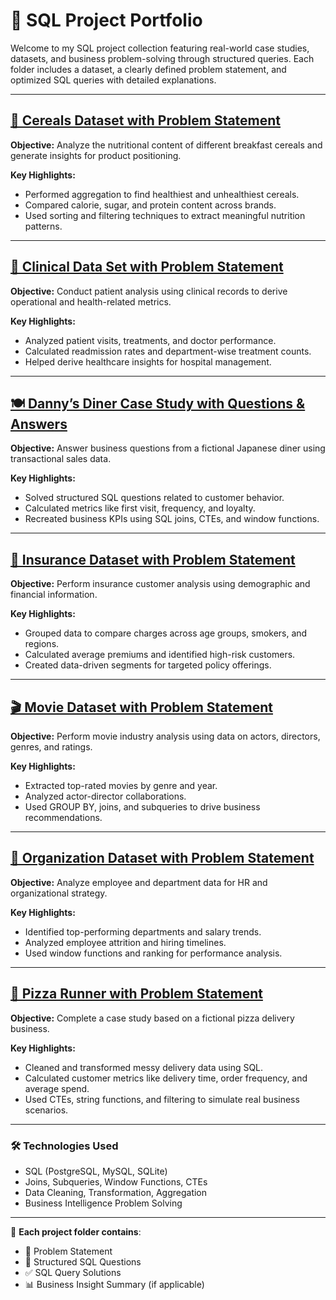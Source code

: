 # 🧩 SQL Project Portfolio

Welcome to my SQL project collection featuring real-world case studies, datasets, and business problem-solving through structured queries. Each folder includes a dataset, a clearly defined problem statement, and optimized SQL queries with detailed explanations.

---

## [🥣 Cereals Dataset with Problem Statement](https://github.com/Sumanth376/SQL-Projects/tree/main/Cereals%20Dataset%20with%20Problem%20Statemant)

**Objective:** Analyze the nutritional content of different breakfast cereals and generate insights for product positioning.

**Key Highlights:**
- Performed aggregation to find healthiest and unhealthiest cereals.
- Compared calorie, sugar, and protein content across brands.
- Used sorting and filtering techniques to extract meaningful nutrition patterns.

---

## [🏥 Clinical Data Set with Problem Statement](https://github.com/Sumanth376/SQL-Projects/tree/main/Clinitrical%20Data%20set%20with%20problem%20statement)

**Objective:** Conduct patient analysis using clinical records to derive operational and health-related metrics.

**Key Highlights:**
- Analyzed patient visits, treatments, and doctor performance.
- Calculated readmission rates and department-wise treatment counts.
- Helped derive healthcare insights for hospital management.

---

## [🍽️ Danny’s Diner Case Study with Questions & Answers](https://github.com/Sumanth376/SQL-Projects/tree/main/Dannys%20Dinner%20Case%20Study%20with%20Question%20and%20Answe)

**Objective:** Answer business questions from a fictional Japanese diner using transactional sales data.

**Key Highlights:**
- Solved structured SQL questions related to customer behavior.
- Calculated metrics like first visit, frequency, and loyalty.
- Recreated business KPIs using SQL joins, CTEs, and window functions.

---

## [💼 Insurance Dataset with Problem Statement](https://github.com/Sumanth376/SQL-Projects/tree/main/Insurance%20Dataset%20with%20problem%20statement)

**Objective:** Perform insurance customer analysis using demographic and financial information.

**Key Highlights:**
- Grouped data to compare charges across age groups, smokers, and regions.
- Calculated average premiums and identified high-risk customers.
- Created data-driven segments for targeted policy offerings.

---

## [🎬 Movie Dataset with Problem Statement](https://github.com/Sumanth376/SQL-Projects/tree/main/Movie%20Dataset%20with%20problem%20statement)

**Objective:** Perform movie industry analysis using data on actors, directors, genres, and ratings.

**Key Highlights:**
- Extracted top-rated movies by genre and year.
- Analyzed actor-director collaborations.
- Used GROUP BY, joins, and subqueries to drive business recommendations.

---

## [🏢 Organization Dataset with Problem Statement](https://github.com/Sumanth376/SQL-Projects/tree/main/Organisation%20Data%20set%20With%20Problem%20statement)

**Objective:** Analyze employee and department data for HR and organizational strategy.

**Key Highlights:**
- Identified top-performing departments and salary trends.
- Analyzed employee attrition and hiring timelines.
- Used window functions and ranking for performance analysis.

---

## [🍕 Pizza Runner with Problem Statement](https://github.com/Sumanth376/SQL-Projects/tree/main/Pizza%20runner%20with%20problem%20statement)

**Objective:** Complete a case study based on a fictional pizza delivery business.

**Key Highlights:**
- Cleaned and transformed messy delivery data using SQL.
- Calculated customer metrics like delivery time, order frequency, and average spend.
- Used CTEs, string functions, and filtering to simulate real business scenarios.

---

### 🛠️ Technologies Used

- SQL (PostgreSQL, MySQL, SQLite)
- Joins, Subqueries, Window Functions, CTEs
- Data Cleaning, Transformation, Aggregation
- Business Intelligence Problem Solving

---

📁 **Each project folder contains**:
- 📄 Problem Statement  
- 🧠 Structured SQL Questions  
- ✅ SQL Query Solutions  
- 📊 Business Insight Summary (if applicable)
